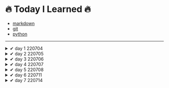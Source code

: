 # 🔥 Today I Learned 🔥

- [markdown](https://github.com/jincde/TIL/tree/master/markdown)
- [git](https://github.com/jincde/TIL/tree/master/git)
- [python](https://github.com/jincde/TIL/tree/master/python)






---

<details>
<summary> ✔ day 1 220704 </summary>


#### 가입

- `github` 가입
- `notion` 가입
- `syllaverse` 가입
- `discord` 가입



#### 개발환경 설정

- `git` 설치
- `Python` 설치
- `VScode` 설치
- `Typora` 설치
</details>

<details>
<summary> ✔ day 2 220705 </summary>

- `markdown` 문법
- `git` 실습
</details>
<details>
<summary> ✔ day 3 220706 </summary>

- `로컬저장소` `원격저장소` 개념
- `git 기본 브랜치` 설정
- 저장소 만들고 `3커밋`
- TIL `커밋`
</details>



<details>
<summary> ✔ day 4 220707 </summary>

- `clone`개념 정리
- `branch`개념 정리
- `merge`개념 정리
- `pull request`개념 정리
  </details>

  

<details>
<summary> ✔ day 5 220708 </summary>

- 채용공고 정리
- 지원자격 공통 기술스택 파악
- 우대사항 파악
- [job-research](https://github.com/jincde/job-research)
</details>



<details>
<summary> ✔ day 6 220711 </summary>

- `python`기본 문법
- 코드업 파이썬기본100제 ~20번 문항. ing
  </details>
  
  
  
<details>
<summary> ✔ day 7 220714 </summary>

- `python` 조건문
- `python` 반복문
- `VOCA`폴더 생성
  </details>
